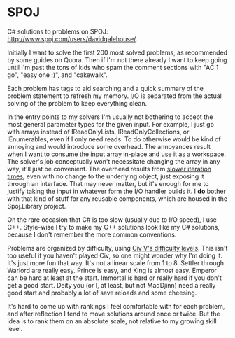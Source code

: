 SPOJ
============

C# solutions to problems on SPOJ: http://www.spoj.com/users/davidgalehouse/.

Initially I want to solve the first 200 most solved problems, as recommended by some guides on Quora.
Then if I'm not there already I want to keep going until I'm past the tons of kids who spam the comment sections with "AC 1 go", "easy one :)", and "cakewalk".

Each problem has tags to aid searching and a quick summary of the problem statement to refresh my memory.
I/O is separated from the actual solving of the problem to keep everything clean.

In the entry points to my solvers I'm usually not bothering to accept the most general parameter types for the given input.
For example, I just go with arrays instead of IReadOnlyLists, IReadOnlyCollections, or IEnumerables, even if I only need reads.
To do otherwise would be kind of annoying and would introduce some overhead.
The annoyances result when I want to consume the input array in-place and use it as a workspace.
The solver's job conceptually won't necessitate changing the array in any way, it'll just be convenient.
The overhead results from [slower iteration times](http://stackoverflow.com/q/4256928), even with no change to the underlying object, just exposing it through an interface.
That may never matter, but it's enough for me to justify taking the input in whatever form the I/O handler builds it.
I **do** bother with that kind of stuff for any reusable components, which are housed in the Spoj.Library project.

On the rare occasion that C# is too slow (usually due to I/O speed), I use C++.
Style-wise I try to make my C++ solutions look like my C# solutions, because I don't remember the more common conventions.

Problems are organized by difficulty, using [Civ V's difficulty levels](https://www.civfanatics.com/civ5/info/difficulties/).
This isn't too useful if you haven't played Civ, so one might wonder why I'm doing it.
It's just more fun that way.
It's not a linear scale from 1 to 8. Settler through Warlord are really easy.
Prince is easy, and King is almost easy.
Emperor can be hard at least at the start.
Immortal is hard or really hard if you don't get a good start.
Deity you (or I, at least, but not MadDjinn) need a really good start and probably a lot of save reloads and some cheesing.

It's hard to come up with rankings I feel comfortable with for each problem, and after reflection I tend to move solutions around once or twice.
But the idea is to rank them on an absolute scale, not relative to my growing skill level.
